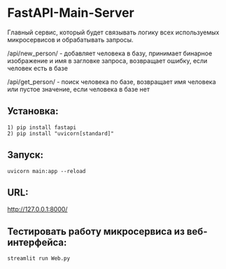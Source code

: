 # FastAPI-Main-Server
Главный сервис, который будет связывать логику всех используемых микросервисов и обрабатывать запросы.

/api/new_person/ - добавляет человека в базу, принимает бинарное изображение и имя в загловке запроса, возвращает ошибку, если человек есть в базе

/api/get_person/ - поиск человека по базе, возвращает имя человека или пустое значение, если человека в базе нет

## Установка:
```
1) pip install fastapi
2) pip install "uvicorn[standard]"
```
## Запуск:
```   
uvicorn main:app --reload
```

## URL:      
http://127.0.0.1:8000/

## Тестировать работу микросервиса из веб-интерфейса: 
```
streamlit run Web.py
```


